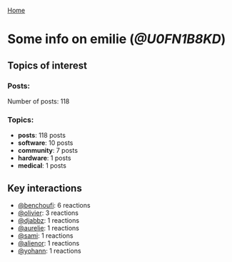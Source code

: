 [Home](https://kelu124.github.io/echommunity/)

# Some info on __emilie__ (_@U0FN1B8KD_)


## Topics of interest

### Posts: 

Number of posts: 118

### Topics:

* __posts__: 118 posts
* __software__: 10 posts
* __community__: 7 posts
* __hardware__: 1 posts
* __medical__: 1 posts

## Key interactions 

* [@benchoufi](./U0B47KC3S.md): 6 reactions
* [@olivier](./U04DFTZ7D.md): 3 reactions
* [@djabbz](./U2PFHNN3C.md): 1 reactions
* [@aurelie](./U37GZRZU6.md): 1 reactions
* [@sami](./U2MF267L2.md): 1 reactions
* [@alienor](./U1N5Q9334.md): 1 reactions
* [@yohann](./U0KPE2P16.md): 1 reactions
